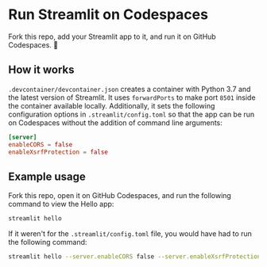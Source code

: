# Run Streamlit on Codespaces

Fork this repo, add your Streamlit app to it, and run it on GitHub Codespaces. :balloon:

## How it works

`.devcontainer/devcontainer.json` creates a container with Python 3.7 and the latest version of Streamlit. It uses `forwardPorts` to make port `8501` inside the container available locally. Additionally, it sets the following configuration options in `.streamlit/config.toml` so that the app can be run on Codespaces without the addition of command line arguments:

```toml
[server]
enableCORS = false
enableXsrfProtection = false
```

## Example usage

Fork this repo, open it on GitHub Codespaces, and run the following command to view the Hello app:

```bash
streamlit hello
```

If it weren't for the `.streamlit/config.toml` file, you would have had to run the following command:

```bash
streamlit hello --server.enableCORS false --server.enableXsrfProtection false
```
